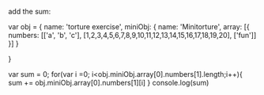 add the sum: 

var obj = {
	name: 'torture exercise',
	miniObj: {
		name: 'Minitorture',
		array: [{
			numbers: [['a', 'b', 'c'], [1,2,3,4,5,6,7,8,9,10,11,12,13,14,15,16,17,18,19,20], ['fun']]
		}]
	}

}

var sum = 0;
for(var i =0; i<obj.miniObj.array[0].numbers[1].length;i++){
sum += obj.miniObj.array[0].numbers[1][i]
}
console.log(sum)